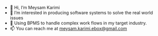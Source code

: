 - 👋 Hi, I’m Meysam Karimi
- 👀 I’m interested in producing software systems to solve the real world issues
- 🌱 Using BPMS to handle complex work flows in my target industry.
- 📫 You can reach me at meysam.karimi.ebox@gmail.com

<!---
MeysamKarimiJRepo/MeysamKarimiJRepo is a ✨ special ✨ repository because its `README.md` (this file) appears on your GitHub profile.
You can click the Preview link to take a look at your changes.
--->
